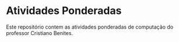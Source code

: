 # Atividades Ponderadas

Este repositório contem as atividades ponderadas de computação do professor Cristiano Benites. 
 
